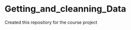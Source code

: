 Getting_and_cleanning_Data
==========================

Created this repository for the course project
